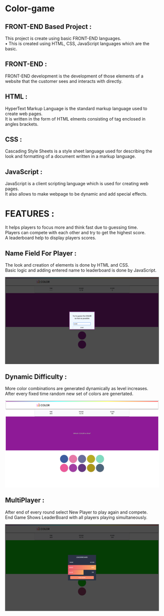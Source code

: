 # Color-game

## FRONT-END Based Project :
 
This project is create using basic FRONT-END languages.\
• This is created using HTML, CSS, JavaScript languages which are the basic.

## FRONT-END :
FRONT-END development is the development of those elements of a website that the customer sees and interacts with directly.

## HTML :
HyperText Markup Language is the standard markup language used to create web pages.\
It is written in the form of HTML elments consisting of tag enclosed in
angles brackets.

## CSS :
Cascading Style Sheets is a style sheet language used for describing the look and formatting of a document written in a markup language.

## JavaScript :
JavaScript is a client scripting language which is used for creating web pages.\
It also allows to make webpage to be dynamic and add special effects.

# FEATURES :
It helps players to focus more and think fast due to guessing time.\
Players can compete with each other and try to get the highest score.\
A leaderboard help to display players scores.


## Name Field For Player :
The look and creation of elements is done by HTML and CSS.\
Basic logic and adding entered name to leaderboard is done by JavaScript.

<img align="center" src="assets/readme-img/start.png">

## Dynamic Difficulty : 
More color combinations are generated dynamically as level increases.\
After every fixed time random new set of colors are genertated.

<img align="center" src="assets/readme-img/random.png">

## MultiPlayer :
After end of every round select New Player to play again and compete.\
End Game Shows LeaderBoard with all players playing simultaneously.

<img align="center" src="assets/readme-img/leaderboard.png">